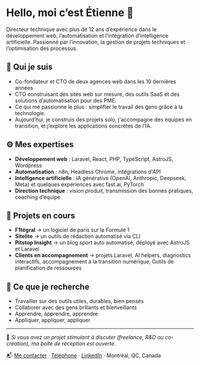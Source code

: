 # Hello, moi c’est Étienne 👋

Directeur technique avec plus de 12 ans d’expérience dans le développement web, l’automatisation et l’intégration d’intelligence artificielle. Passionné par l’innovation, la gestion de projets techniques et l’optimisation des processus.


## 💼 Qui je suis

- Co-fondateur et CTO de deux agences web dans les 10 dernières années
- CTO construisant des sites web sur mesure, des outils SaaS et des solutions d’automatisation pour des PME.
- Ce qui me passionne le plus : simplifier le travail des gens grâce à la technologie.  
- Aujourd’hui, je construis des projets solo, j'accompagne des équipes en transition, et j’explore les applications concrètes de l’IA.

## ⚙️ Mes expertises

- **Développement web** : Laravel, React, PHP, TypeScript, AstroJS, Wordpress
- **Automatisation** : n8n, Headless Chrome, intégrations d'API
- **Intelligence artificielle** : IA générative (OpenAI, Anthropic, Deepseek, Meta) et quelques expériences avec fast.ai, PyTorch
- **Direction technique** : vision produit, transmission des bonnes pratiques, coaching d’équipe

## 🚀 Projets en cours

- **F1tégral** → un logiciel de paris sur la Formule 1
- **Sitelite** → un outils de rédaction automatisé via CLI
- **Pitstop Insight** → un blog sport auto automatisé, déployé avec AstroJS et Laravel
- **Clients en accompagnement** → projets Laravel, AI helpers, diagnostics interactifs, accompagnement à la transition numérique, Outils de planification de ressources

## 🎯 Ce que je recherche

- Travailler sur des outils utiles, durables, bien pensés
- Collaborer avec des gens brillants et bienveillants
- Apprendre, apprendre, apprendre
- Appliquer, appliquer, appliquer

---

🧠 *Si vous avez un projet stimulant à discuter (freelance, R&D ou co-création), ma boîte de réception est ouverte.*

📬 [Me contacter](mailto:etienne@lab-ea.com) · [Téléphone](tel:+14383986818) · [LinkedIn](https://linkedin.com/in/etienne-adam) · Montréal, QC, Canada